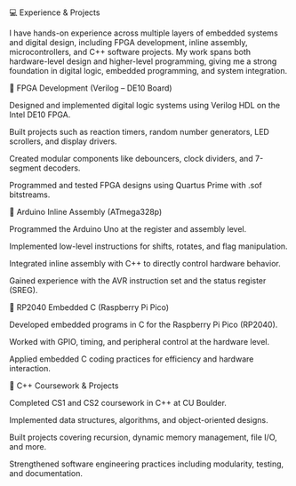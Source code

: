 💻 Experience & Projects

I have hands-on experience across multiple layers of embedded systems and digital design, including FPGA development, inline assembly, microcontrollers, and C++ software projects. My work spans both hardware-level design and higher-level programming, giving me a strong foundation in digital logic, embedded programming, and system integration.

🔹 FPGA Development (Verilog – DE10 Board)

Designed and implemented digital logic systems using Verilog HDL on the Intel DE10 FPGA.

Built projects such as reaction timers, random number generators, LED scrollers, and display drivers.

Created modular components like debouncers, clock dividers, and 7-segment decoders.

Programmed and tested FPGA designs using Quartus Prime with .sof bitstreams.

🔹 Arduino Inline Assembly (ATmega328p)

Programmed the Arduino Uno at the register and assembly level.

Implemented low-level instructions for shifts, rotates, and flag manipulation.

Integrated inline assembly with C++ to directly control hardware behavior.

Gained experience with the AVR instruction set and the status register (SREG).

🔹 RP2040 Embedded C (Raspberry Pi Pico)

Developed embedded programs in C for the Raspberry Pi Pico (RP2040).

Worked with GPIO, timing, and peripheral control at the hardware level.

Applied embedded C coding practices for efficiency and hardware interaction.

🔹 C++ Coursework & Projects

Completed CS1 and CS2 coursework in C++ at CU Boulder.

Implemented data structures, algorithms, and object-oriented designs.

Built projects covering recursion, dynamic memory management, file I/O, and more.

Strengthened software engineering practices including modularity, testing, and documentation.
